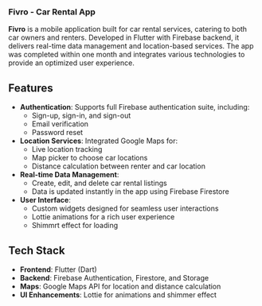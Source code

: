 ### Fivro - Car Rental App

**Fivro** is a mobile application built for car rental services, catering to both car owners and renters. Developed in Flutter with Firebase backend, it delivers real-time data management and location-based services. The app was completed within one month and integrates various technologies to provide an optimized user experience.

## **Features**

- **Authentication**: Supports full Firebase authentication suite, including:
  - Sign-up, sign-in, and sign-out
  - Email verification
  - Password reset
- **Location Services**: Integrated Google Maps for:
  - Live location tracking
  - Map picker to choose car locations
  - Distance calculation between renter and car location
- **Real-time Data Management**:
  - Create, edit, and delete car rental listings
  - Data is updated instantly in the app using Firebase Firestore
- **User Interface**:
  - Custom widgets designed for seamless user interactions
  - Lottie animations for a rich user experience
  - Shimmrt effect for loading

## **Tech Stack**

- **Frontend**: Flutter (Dart)
- **Backend**: Firebase Authentication, Firestore, and Storage
- **Maps**: Google Maps API for location and distance calculation
- **UI Enhancements**: Lottie for animations and shimmer effect
